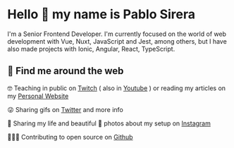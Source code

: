 # Hello 👋 my name is Pablo Sirera

I'm a Senior Frontend Developer. I'm currently focused on the world of web development with Vue, Nuxt, JavaScript and Jest, among others, but I have also made projects with Ionic, Angular, React, TypeScript.

## 🔎 Find me around the web
🤓  Teaching in public on [Twitch](https://www.twitch.tv/pablosirera) ( also in [Youtube]([https://www.youtube.com/user/psirera4](https://www.youtube.com/user/psirera4)) ) or reading my articles on my [Personal Website](https://pablosirera.com)

😜  Sharing gifs on [Twitter](https://twitter.com/pablosirera) and more info

📸  Sharing my life and beautiful 💅 photos about my setup on [Instagram](https://instagram.com/pablodeveloper) 

👨🏼‍💻  Contributing to open source on [Github](https://github.com/pablosirera) 
